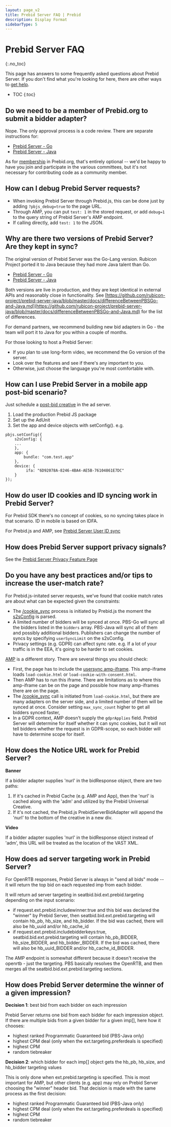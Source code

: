 ```yaml
---
layout: page_v2
title: Prebid Server FAQ | Prebid
description: Display Format
sidebarType: 5
---
```


# Prebid Server FAQ
{:.no_toc}

This page has answers to some frequently asked questions about Prebid Server. If you don't find what you're looking for here, there are other ways to [get help](/support/index.html).

* TOC
{:toc}

## Do we need to be a member of Prebid.org to submit a bidder adapter?

Nope. The only approval process is a code review. There are separate instructions for:

- [Prebid Server - Go](https://github.com/prebid/prebid-server/blob/master/docs/developers/add-new-bidder.md)
- [Prebid Server - Java](https://github.com/rubicon-project/prebid-server-java/blob/master/docs/developers/add-new-bidder.md)

As for [membership](https://prebid.org/membership/) in Prebid.org, that's entirely optional -- we'd be happy to have you join and participate in the various committees,
but it's not necessary for contributing code as a community member.

## How can I debug Prebid Server requests?

+ When invoking Prebid Server through Prebid.js, this can be done just by adding `?pbjs_debug=true` to the page URL.
+ Through AMP, you can put `test: 1` in the stored request, or add `debug=1` to the query string of Prebid Server's AMP endpoint.
+ If calling directly, add `test: 1` to the JSON.

## Why are there two versions of Prebid Server? Are they kept in sync?

The original version of Prebid Server was the Go-Lang version. Rubicon Project
ported it to Java because they had more Java talent than Go.

+ [Prebid Server - Go](https://github.com/prebid/prebid-server)
+ [Prebid Server - Java](https://github.com/rubicon-project/prebid-server-java)

Both versions are live in production, and they are kept identical in external APIs
and reasonably close in functionality. See [https://github.com/rubicon-project/prebid-server-java/blob/master/docs/differenceBetweenPBSGo-and-Java.md](https://github.com/rubicon-project/prebid-server-java/blob/master/docs/differenceBetweenPBSGo-and-Java.md) for the list of differences.

For demand partners, we recommend building new bid adapters in Go - the team will port it to Java for you within a couple of months.

For those looking to host a Prebid Server:
- If you plan to use long-form video, we recommend the Go version of the server.
- Look over the features and see if there's any important to you.
- Otherwise, just choose the language you're most comfortable with.

## How can I use Prebid Server in a mobile app post-bid scenario?

Just schedule a [post-bid creative]({{site.baseurl}}/dev-docs/examples/postbid.html) in the ad server.

1. Load the production Prebid JS package
1. Set up the AdUnit
1. Set the app and device objects with setConfig(). e.g.

```
pbjs.setConfig({
    s2sConfig: {
    ...
    },
    app: {
        bundle: "com.test.app"
    },
    device: {
         ifa: "6D92078A-8246-4BA4-AE5B-76104861E7DC"
    }
});
```
## How do user ID cookies and ID syncing work in Prebid Server?

For Prebid SDK there's no concept of cookies, so no syncing takes place in that scenario. ID in mobile is based on IDFA.

For Prebid.js and AMP, see [Prebid Server User ID sync](/prebid-server/developers/pbs-cookie-sync.html)

## How does Prebid Server support privacy signals?

See the [Prebid Server Privacy Feature Page](/prebid-server/features/pbs-privacy.html)

## Do you have any best practices and/or tips to increase the user-match rate?

For Prebid.js-initated server requests, we've found that cookie match rates are about what can be expected given the constraints:

- The [/cookie_sync](/prebid-server/developers/pbs-cookie-sync.html) process is initiated by Prebid.js the moment the [s2sConfig](https://docs.prebid.org/dev-docs/publisher-api-reference.html#setConfig-Server-to-Server) is parsed.
- A limited number of bidders will be synced at once. PBS-Go will sync all the bidders listed in the `bidders` array. PBS-Java will sync all of them and possibly additional bidders. Publishers can change the number of syncs by specifying `userSyncLimit` on the s2sConfig.
- Privacy settings (e.g. GDPR) can affect sync rate. e.g. If a lot of your traffic is in the EEA, it's going to be harder to set cookies.

[AMP](/prebid-server/use-cases/pbs-amp.html) is a different story. There are several things you should check:

- First, the page has to include the [usersync amp-iframe](/dev-docs/show-prebid-ads-on-amp-pages.html#user-sync). This amp-iframe loads `load-cookie.html` or `load-cookie-with-consent.html`.
- Then AMP has to run this iframe. There are limitations as to where this amp-iframe can be on the page and possible how many amp-iframes there are on the page.
- The [/cookie_sync](/prebid-server/developers/pbs-cookie-sync.html) call is initiated from `load-cookie.html`, but there are many adapters on the server side, and a limited number of them will be synced at once. Consider setting `max_sync_count` higher to get all bidders synced faster,
- In a GDPR context, AMP doesn't supply the `gdprApplies` field. Prebid Server will determine for itself whether it can sync cookies, but it will not tell bidders whether the request is in GDPR-scope, so each bidder will have to determine scope for itself.

## How does the Notice URL work for Prebid Server?

**Banner**

If a bidder adapter supplies 'nurl' in the bidResponse object, there are two paths:

1) If it's cached in Prebid Cache (e.g. AMP and App), then the 'nurl' is cached along with the 'adm' and utilized by the Prebid Universal Creative.
2) If it's not cached, the Prebid.js PrebidServerBidAdapter will append the 'nurl' to the bottom of the creative in a new div.

**Video**

If a bidder adapter supplies 'nurl' in the bidResponse object instead of 'adm',
this URL will be treated as the location of the VAST XML.

## How does ad server targeting work in Prebid Server?

For OpenRTB responses, Prebid Server is always in "send all bids" mode -- it will return the top bid on each requested imp from each bidder.

It will return ad server targeting in seatbid.bid.ext.prebid.targeting depending on the input scenario:

- if request.ext.prebid.includewinner:true and this bid was declared the "winner" by Prebid Server, then seatbid.bid.ext.prebid.targeting will contain hb_pb, hb_size, and hb_bidder. If the bid was cached, there will also be hb_uuid and/or hb_cache_id
- if request.ext.prebid.includebidderkeys:true, seatbid.bid.ext.prebid.targeting will contain hb_pb_BIDDER, hb_size_BIDDER, and hb_bidder_BIDDER. If the bid was cached, there will also be hb_uuid_BIDDER and/or hb_cache_id_BIDDER.

The AMP endpoint is somewhat different because it doesn't receive the openrtb - just the targeting. PBS basically resolves the OpenRTB, and then merges all the seatbid.bid.ext.prebid.targeting sections.

## How does Prebid Server determine the winner of a given impression?

**Decision 1**: best bid from each bidder on each impression

Prebid Server returns one bid from each bidder for each impression object. If there
are multiple bids from a given bidder for a given imp[], here how it chooses:

- highest ranked Programmatic Guaranteed bid (PBS-Java only)
- highest CPM deal (only when the ext.targeting.preferdeals is specified)
- highest CPM
- random tiebreaker

**Decision 2**: which bidder for each imp[] object gets the hb_pb, hb_size, and hb_bidder targeting values

This is only done when ext.prebid.targeting is specified.
This is most important for AMP, but other clients (e.g. app) may rely on Prebid Server
choosing the "winner" header bid. That decision is made with the same process as the
first decision:

- highest ranked Programmatic Guaranteed bid (PBS-Java only)
- highest CPM deal (only when the ext.targeting.preferdeals is specified)
- highest CPM
- random tiebreaker

